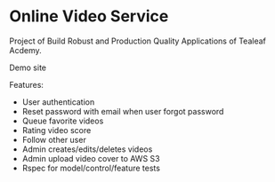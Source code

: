 # Online Video Service

Project of Build Robust and Production Quality Applications of Tealeaf Acdemy.

Demo site

Features:

- User authentication
- Reset password with email when user forgot password
- Queue favorite videos
- Rating video score
- Follow other user
- Admin creates/edits/deletes videos
- Admin upload video cover to AWS S3
- Rspec for model/control/feature tests